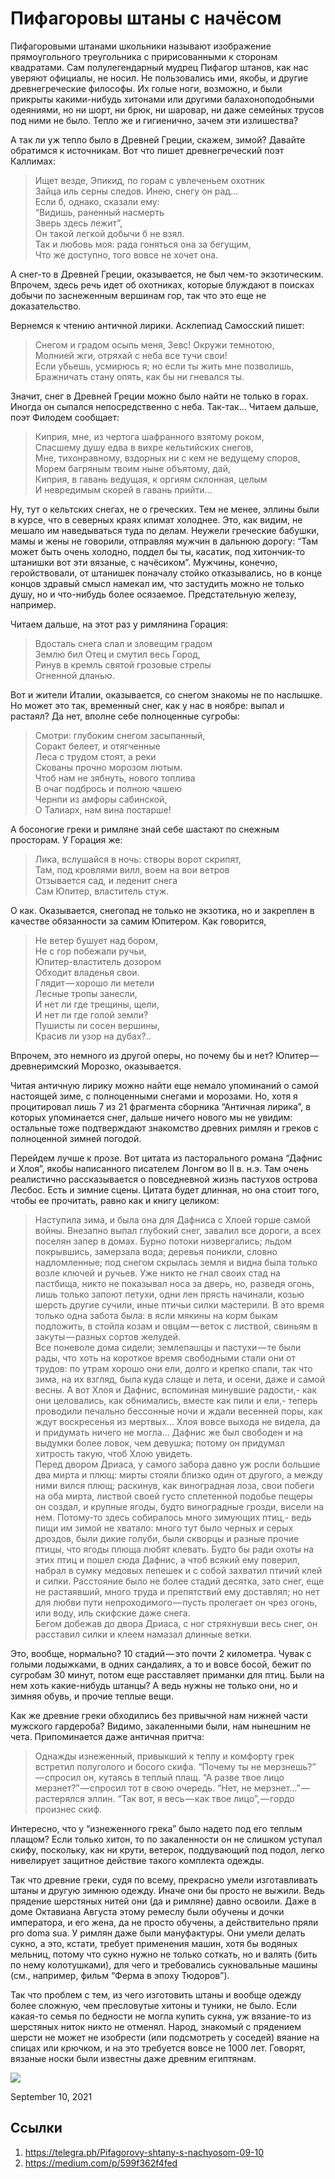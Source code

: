 # Пифагоровы штаны с начёсом

Пифагоровыми штанами школьники называют изображение прямоугольного
треугольника с пририсованными к сторонам квадратами. Сам
полулегендарный мудрец Пифагор штанов, как нас уверяют официалы, не
носил. Не пользовались ими, якобы, и другие древнегреческие философы.
Их голые ноги, возможно, и были прикрыты какими-нибудь хитонами или
другими балахоноподобными одеяниями, но ни шорт, ни брюк, ни шаровар,
ни даже семейных трусов под ними не было. Тепло же и гигиенично, зачем
эти излишества?

А так ли уж тепло было в Древней Греции, скажем, зимой? Давайте
обратимся к источникам. Вот что пишет древнегреческий поэт Каллимах:

>  Ищет везде, Эпикид, по горам с увлеченьем охотник<br>
>  Зайца иль серны следов. Инею, снегу он рад…<br>
>  Если б, однако, сказали ему:<br>
>  “Видишь, раненный насмерть<br>
>  Зверь здесь лежит”,<br>
>  Он такой легкой добычи б не взял.<br>
>  Так и любовь моя: рада гоняться она за бегущим,<br>
>  Что же доступно, того вовсе не хочет она.<br>

А снег-то в Древней Греции, оказывается, не был чем-то экзотическим.
Впрочем, здесь речь идет об охотниках, которые блуждают в поисках
добычи по заснеженным вершинам гор, так что это еще не доказательство.

Вернемся к чтению античной лирики. Асклепиад Самосский пишет:

>  Снегом и градом осыпь меня, Зевс! Окружи темнотою,<br>
>  Молнией жги, отряхай с неба все тучи свои!<br>
>  Если убьешь, усмирюсь я; но если ты жить мне позволишь,<br>
>  Бражничать стану опять, как бы ни гневался ты.<br>

Значит, снег в Древней Греции можно было найти не только в горах.
Иногда он сыпался непосредственно с неба. Так-так… Читаем дальше, поэт
Филодем сообщает:

>  Киприя, мне, из чертога шафранного взятому роком,<br>
>  Спасшему душу едва в вихре кельтийских снегов,<br>
>  Мне, тихонравному, вздорных ни с кем не ведущему споров,<br>
>  Морем багряным твоим ныне объятому, дай,<br>
>  Киприя, в гавань ведущая, к оргиям склонная, целым<br>
>  И невредимым скорей в гавань прийти…<br>

Ну, тут о кельтских снегах, не о греческих. Тем не менее, эллины были в
курсе, что в северных краях климат холоднее. Это, как видим, не мешало
им наведываться туда по делам. Неужели греческие бабушки, мамы и жены
не говорили, отправляя мужчин в дальнюю дорогу: “Там может быть очень
холодно, поддел бы ты, касатик, под хитончик-то штанишки вот эти
вязаные, с начёсиком”. Мужчины, конечно, геройствовали, от штанишек
поначалу стойко отказывались, но в конце концов здравый смысл намекал
им, что застудить можно не только душу, но и что-нибудь более
осязаемое. Предстательную железу, например.

Читаем дальше, на этот раз у римлянина Горация:

>  Вдосталь снега слал и зловещим градом<br>
>  Землю бил Отец и смутил весь Город,<br>
>  Ринув в кремль святой грозовые стрелы<br>
>  Огненной дланью.<br>

Вот и жители Италии, оказывается, со снегом знакомы не по наслышке. Но
может это так, временный снег, как у нас в ноябре: выпал и растаял? Да
нет, вполне себе полноценные сугробы:

>  Смотри: глубоким снегом засыпанный,<br>
>  Соракт белеет, и отягченные<br>
>  Леса с трудом стоят, а реки<br>
>  Скованы прочно морозом лютым.<br>
>  Чтоб нам не зябнуть, нового топлива<br>
>  В очаг подбрось и полною чашею<br>
>  Чернпи из амфоры сабинской,<br>
>  О Талиарх, нам вина постарше!<br>

А босоногие греки и римляне знай себе шастают по снежным просторам. У
Горация же:

>  Лика, вслушайся в ночь: створы ворот скрипят,<br>
>  Там, под кровлями вилл, воем на вои ветров<br>
>  Отзывается сад, и леденит снега<br>
>  Сам Юпитер, властитель стуж.<br>

О как. Оказывается, снегопад не только не экзотика, но и закреплен в
качестве обязанности за самим Юпитером. Как говорится,

>  Не ветер бушует над бором,<br>
>  Не с гор побежали ручьи,<br>
>  Юпитер-властитель дозором<br>
>  Обходит владенья свои.<br>
>  Глядит — хорошо ли метели<br>
>  Лесные тропы занесли,<br>
>  И нет ли где трещины, щели,<br>
>  И нет ли где голой земли?<br>
>  Пушисты ли сосен вершины,<br>
>  Красив ли узор на дубах?..<br>

Впрочем, это немного из другой оперы, но почему бы и нет?
Юпитер — древнеримский Морозко, оказывается.

Читая античную лирику можно найти еще немало упоминаний о самой
настоящей зиме, с полноценными снегами и морозами. Но, хотя я
процитировал лишь 7 из 21 фрагмента сборника “Античная лирика”, в
которых упоминается снег, дальше ничего нового мы не увидим: остальные
тоже подтверждают знакомство древних римлян и греков с полноценной
зимней погодой.

Перейдем лучше к прозе. Вот цитата из пасторального романа “Дафнис и
Хлоя”, якобы написанного писателем Лонгом во II в. н.э. Там очень
реалистично рассказывается о повседневной жизнь пастухов острова
Лесбос. Есть и зимние сцены. Цитата будет длинная, но она стоит того,
чтобы ее прочитать, равно как и книгу целиком:

>  Наступила зима, и была она для Дафниса с Хлоей горше самой войны.
>  Внезапно выпал глубокий снег, завалил все дороги, а всех поселян
>  запер в домах. Бурно потоки низвергались; льдом покрывшись,
>  замерзала вода; деревья поникли, словно надломленные; под снегом
>  скрылась земля и видна была только возле ключей и ручьев. Уже никто
>  не гнал своих стад на пастбища, никто не показывал носа за дверь,
>  но, разведя огонь, лишь только запоют петухи, одни лен прясть
>  начинали, козью шерсть другие сучили, иные птичьи силки мастерили. В
>  это время только одна забота была: в ясли мякины на корм быкам
>  подложить, в стойла козам и овцам — веток с листвой, свиньям в
>  закуты — разных сортов желудей.
>  <br>
>  Все поневоле дома сидели; землепашцы и пастухи — те были рады, что
>  хоть на короткое время свободными стали они от трудов: по утрам
>  хорошо они ели, долго и крепко спали, так что зима, на их взгляд,
>  была куда слаще и лета, и осени, даже и самой весны. А вот Хлоя и
>  Дафнис, вспоминая минувшие радости,- как они целовались, как
>  обнимались, вместе как пили и ели,- теперь проводили печально
>  бессонные ночи и ждали весенней поры, как ждут воскресенья из
>  мертвых… Хлоя вовсе выхода не видела, да и придумать ничего не
>  могла… Дафнис же был свободен и на выдумки более ловок, чем девушка;
>  потому он придумал хитрость такую, чтоб Хлою увидеть.
>  <br>
>  Перед двором Дриаса, у самого забора давно уж росли большие два
>  мирта и плющ: мирты стояли близко один от другого, а между ними
>  вился плющ; раскинув, как виноградная лоза, свои побеги на оба
>  мирта, листвой своей густо сплетенной подобье пещеры он создал, и
>  крупные ягоды, будто виноградные грозди, висели на нем. Потому-то
>  здесь собиралось много зимующих птиц,- ведь пищи им зимой не
>  хватало: много тут было черных и серых дроздов, были дикие голуби,
>  были скворцы и разные прочие птицы, что ягоды плюща любят клевать.
>  Будто бы ради охоты на этих птиц и пошел сюда Дафнис, а чтоб всякий
>  ему поверил, набрал в сумку медовых лепешек и с собой захватил
>  птичий клей и силки. Расстояние было не более стадий десятка, зато
>  снег, еще не растаявший, много труда и препятствий ему доставлял; но
>  нет для любви пути непроходимого — пусть пролегает он чрез огонь,
>  или воду, иль скифские даже снега.
>  <br>
>  Бегом добежав до двора Дриаса, с ног стряхнувши весь снег, он
>  расставил силки и клеем намазал длинные ветки.

Это, вообще, нормально? 10 стадий — это почти 2 километра. Чувак с
голыми лодыжками, в одних сандалиях, а то и вовсе босой, бежит по
сугробам 30 минут, потом еще расставляет приманки для птиц. Были на нем
хоть какие-нибудь штанцы? А ведь нужны не только они, но и зимняя
обувь, и прочие теплые вещи.

Как же древние греки обходились без привычной нам нижней части мужского
гардероба? Видимо, закаленными были, нам нынешним не чета.
Припоминается даже античная притча:

>  Однажды изнеженный, привыкший к теплу и комфорту грек встретил
>  полуголого и босого скифа. “Почему ты не мерзнешь?” — спросил он,
>  кутаясь в теплый плащ. “А разве твое лицо мерзнет?” — спросил тот в
>  свою очередь. “Нет, не мерзнет…” — растерялся эллин. “Так вот, я
>  весь — как твое лицо”, — гордо произнес скиф.

Интересно, что у “изнеженного грека” было надето под его теплым плащом?
Если только хитон, то по закаленности он не слишком уступал скифу,
поскольку, как ни крути, ветерок, поддувающий под подол, легко
нивелирует защитное действие такого комплекта одежды.

Так что древние греки, судя по всему, прекрасно умели изготавливать
штаны и другую зимнюю одежду. Иначе они бы просто не выжили. Ведь
прядение шерстяных нитей они (да и римляне) давно освоили. Даже в доме
Октавиана Августа этому ремеслу были обучены и дочки императора, и его
жена, да не просто обучены, а действительно пряли pro doma sua. У
римлян даже были мануфактуры. Они умели делать сукно, а это, кстати,
требует применения машин, хотя бы водяных мельниц, потому что сукно
нужно не только соткать, но и валять (бить по нему колотушками), для
чего и требовались сукновальные машины (см., например, фильм “Ферма в
эпоху Тюдоров”).

Так что проблем с тем, из чего изготовить штаны и вообще одежду более
сложную, чем пресловутые хитоны и туники, не было. Если какая-то семья
по бедности не могла купить сукна, уж вязание-то из шерстяных ниток
никто не отменял. Народ, знакомый с прядением шерсти не может не
изобрести (или подсмотреть у соседей) вяание на спицах или крючком, и
на это требуется вовсе не 1000 лет. Говорят, вязаные носки были
известны даже древним египтянам.

![](content/img/cMvSE-om66SiYuX8.jpg)

<time>September 10, 2021</time>

## Ссылки

1. https://telegra.ph/Pifagorovy-shtany-s-nachyosom-09-10
3. https://medium.com/p/599f362f4fed
